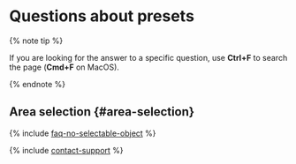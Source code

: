 # Questions about presets

{% note tip %}

If you are looking for the answer to a specific question, use **Ctrl+F** to search the page (**Cmd+F** on MacOS).

{% endnote %}

## Area selection {#area-selection}

{% include [faq-no-selectable-object](../_includes/faq/project-settings/no-selectable-object.md) %}

{% include [contact-support](../_includes/contact-support.md) %}